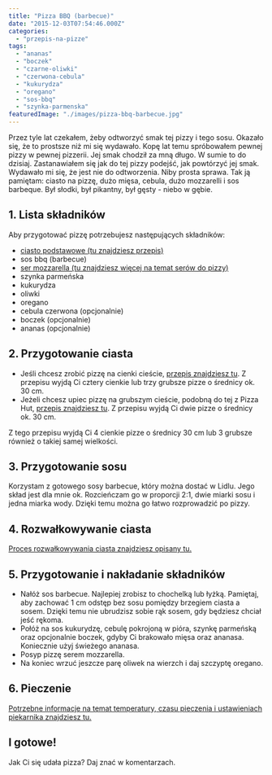 ```yaml
---
title: "Pizza BBQ (barbecue)"
date: "2015-12-03T07:54:46.000Z"
categories: 
  - "przepis-na-pizze"
tags: 
  - "ananas"
  - "boczek"
  - "czarne-oliwki"
  - "czerwona-cebula"
  - "kukurydza"
  - "oregano"
  - "sos-bbq"
  - "szynka-parmenska"
featuredImage: "./images/pizza-bbq-barbecue.jpg"
---
```


Przez tyle lat czekałem, żeby odtworzyć smak tej pizzy i tego sosu. Okazało się, że to prostsze niż mi się wydawało. Kopę lat temu spróbowałem pewnej pizzy w pewnej pizzerii. Jej smak chodził za mną długo. W sumie to do dzisiaj. Zastanawiałem się jak do tej pizzy podejść, jak powtórzyć jej smak. Wydawało mi się, że jest nie do odtworzenia. Niby prosta sprawa. Tak ją pamiętam: ciasto na pizzę, dużo mięsa, cebula, dużo mozzarelli i sos barbeque. Był słodki, był pikantny, był gęsty - niebo w gębie.

## 1\. Lista składników

Aby przygotować pizzę potrzebujesz następujących składników:

- <a href="/przepis-na-ciasto-na-pizze/" title="Przepis na ciasto podstawowe">ciasto podstawowe (tu znajdziesz przepis)</a>
- sos bbq (barbecue)
- <a href="/jaki-ser-wybrac-do-pizzy/" title="Ser do pizzy">ser mozzarella (tu znajdziesz więcej na temat serów do pizzy)</a>
- szynka parmeńska
- kukurydza
- oliwki
- oregano
- cebula czerwona (opcjonalnie)
- boczek (opcjonalnie)
- ananas (opcjonalnie)

## 2\. Przygotowanie ciasta

- Jeśli chcesz zrobić pizzę na cienki cieście, <a href="/przepis-na-ciasto-na-pizze/" title="Przepis na ciasto podstawowe">przepis znajdziesz tu</a>. Z przepisu wyjdą Ci cztery cienkie lub trzy grubsze pizze o średnicy ok. 30 cm.
- Jeżeli chcesz upiec pizzę na grubszym cieście, podobną do tej z Pizza Hut, <a href="/jak-zrobic-ciasto-na-pizze-jak-w-pizza-hut/" title="Przepis na pizzę na grubym cieście">przepis znajdziesz tu</a>. Z przepisu wyjdą Ci dwie pizze o średnicy ok. 30 cm.

Z tego przepisu wyjdą Ci 4 cienkie pizze o średnicy 30 cm lub 3 grubsze również o takiej samej wielkości.

## 3\. Przygotowanie sosu

Korzystam z gotowego sosy barbecue, który można dostać w Lidlu. Jego skład jest dla mnie ok. Rozcieńczam go w proporcji 2:1, dwie miarki sosu i jedna miarka wody. Dzięki temu można go łatwo rozprowadzić po pizzy.

## 4\. Rozwałkowywanie ciasta

<a href="/jak-walkowac-ciasto-pizzy/" title="Rozwałkowywanie ciasta">Proces rozwałkowywania ciasta znajdziesz opisany tu.</a>

## 5\. Przygotowanie i nakładanie składników

- Nałóż sos barbecue. Najlepiej zrobisz to chochelką lub łyżką. Pamiętaj, aby zachować 1 cm odstęp bez sosu pomiędzy brzegiem ciasta a sosem. Dzięki temu nie ubrudzisz sobie rąk sosem, gdy będziesz chciał jeść rękoma.
- Połóż na sos kukurydzę, cebulę pokrojoną w pióra, szynkę parmeńską oraz opcjonalnie boczek, gdyby Ci brakowało mięsa oraz ananasa. Koniecznie użyj świeżego ananasa.
- Posyp pizzę serem mozzarella.
- Na koniec wrzuć jeszcze parę oliwek na wierzch i daj szczyptę oregano.

## 6\. Pieczenie

<a href="/jak-ustawic-piekarnik-pieczenia-pizzy/" title="Jak ustawić piekarnik do pieczenia pizzy">Potrzebne informacje na temat temperatury, czasu pieczenia i ustawieniach piekarnika znajdziesz tu.</a>

## I gotowe!

Jak Ci się udała pizza? Daj znać w komentarzach.
